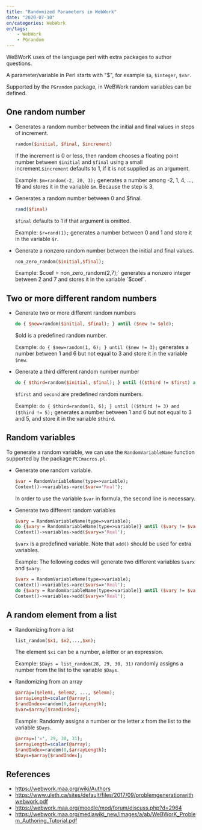 ```yaml
---
title: "Randomized Parameters in WebWork"
date: "2020-07-10"
en/categories: WebWork
en/tags: 
    - WebWork
    - PGrandom
---
```


WeBWorK uses of the language perl with extra packages to author questions.

A parameter/variable in Perl starts with "\$", for example `$a`, `$integer`, `$var`.

Supported by the `PGrandom` package, in WeBWork random variables can be defined.

## One random number

- Generates a random number between the initial and final values in steps of increment.
  
  ```perl
  random($initial, $final, $increment)
  ```

   If the increment is 0 or less, then random chooses a floating point number between `$initial` and `$final` using a small increment.`$increment` defaults to 1, if it is not supplied as an argument.

   Example: `$m=random(-2, 20, 3);` generates a number among -2, 1, 4, ..., 19 and stores it in the variable `$m`. Because the step is 3.

- Generates a random number between 0 and $final.

  ```perl
  rand($final)
  ```

  `$final` defaults to 1 if that argument is omitted.

  Example: `$r=rand(1);` generates a number between 0 and 1 and store it in the variable `$r`.

- Generate a nonzero random number between the initial and final values.

  ```perl
  non_zero_random($initial,$final);
  ```

  Example: $coef = non_zero_random(2,7);` generates a nonzero integer between 2 and 7 and stores it in the variable `$coef`.

## Two or more different random numbers

- Generate two or more different random numbers

  ```perl
  do { $new=random($initial, $final); } until ($new != $old);
  ```

  $old is a predefined random number.

  Example: `do { $new=random(1, 6); } until ($new != 3);` generates a number between 1 and 6 but not equal to 3 and store it in the variable `$new`.

- Generate a third different random number number

  ```perl
  do { $third=random($initial, $final); } until (($third != $first) and ($third != $second));
  ```

  `$first` and `second` are predefined random numbers.

  Example: `do { $third=random(1, 6); } until (($third != 3) and ($third != 5);` generates a number between 1 and 6 but not equal to 3 and 5, and store it in the variable `$third`.

## Random variables

To generate a random variable, we can use the `RandomVariableName` function supported by the package `PCCmacros.pl`.

- Generate one random variable.

  ```perl
  $var = RandomVariableName(type=>variable);
  Context()->variables->are($var=>'Real');
  ```

  In order to use the variable `$var` in formula, the second line is necessary.

- Generate two different random variables

  ```perl
  $vary = RandomVariableName(type=>variable);
  do {$vary = RandomVariableName(type=>variable)} until ($vary != $varx);
  Context()->variables->add($vary=>'Real');
  ```

  `$varx` is a predefined variable. Note that `add()` should be used for extra variables.

  Example: The following codes will generate two different variables `$varx` and `$vary`.

  ```perl
  $varx = RandomVariableName(type=>variable);
  Context()->variables->are($vars=>'Real');
  do {$vary = RandomVariableName(type=>variable)} until ($vary != $varx);
  Context()->variables->add($vary=>'Real');
  ```

## A random element from a list

- Randomizing from a list

  ```perl
  list_random($x1, $x2,...,$xn);
  ```

  The element `$xi` can be a number, a letter or an expression.

  Example: `$Days = list_random(28, 29, 30, 31)` randomly assigns a number from the list to the variable `$Days`.

- Randomizing from an array
  
  ```perl
  @array=($elem1, $elem2, ..., $elemn);
  $arrayLength=scalar(@array);
  $randIndex=random(0,$arrayLength);
  $var=$array[$randIndex];
  ```

  Example: Randomly assigns a number or the letter $x$ from the list to the variable `$Days`.

  ```perl
  @array=('x', 29, 30, 31);
  $arrayLength=scalar(@array);
  $randIndex=random(0,$arrayLength);
  $Days=$array[$randIndex];
  ```

## References

- <https://webwork.maa.org/wiki/Authors>
- <https://www.uleth.ca/sites/default/files/2017/09/problemgenerationwithwebwork.pdf>
- <https://webwork.maa.org/moodle/mod/forum/discuss.php?d=2964>
- <https://webwork.maa.org/mediawiki_new/images/a/ab/WeBWorK_Problem_Authoring_Tutorial.pdf>
